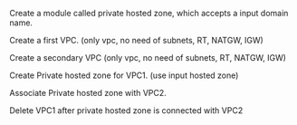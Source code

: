 Create a module called private hosted zone, which accepts a input domain name.

Create a first VPC. (only vpc, no need of subnets, RT, NATGW, IGW)

Create a secondary VPC (only vpc, no need of subnets, RT, NATGW, IGW)

Create Private hosted zone for VPC1. (use input hosted zone)

Associate Private hosted zone with VPC2.

Delete VPC1 after private hosted zone is connected with VPC2
